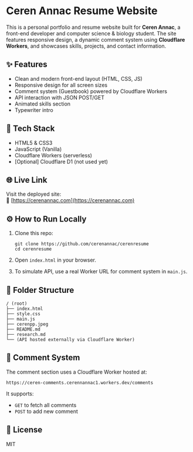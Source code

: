 # Ceren Annac Resume Website

This is a personal portfolio and resume website built for **Ceren Annac**, a front-end developer and computer science & biology student. The site features responsive design, a dynamic comment system using **Cloudflare Workers**, and showcases skills, projects, and contact information.

## ✨ Features

- Clean and modern front-end layout (HTML, CSS, JS)
- Responsive design for all screen sizes
- Comment system (Guestbook) powered by Cloudflare Workers
- API interaction with JSON POST/GET
- Animated skills section
- Typewriter intro

## 🧠 Tech Stack

- HTML5 & CSS3
- JavaScript (Vanilla)
- Cloudflare Workers (serverless)
- [Optional] Cloudflare D1 (not used yet)

## 🌐 Live Link

Visit the deployed site:  
🔗 [https://cerenannac.com](https://cerenannac.com)

## ⚙️ How to Run Locally

1. Clone this repo:
   ```
   git clone https://github.com/cerenannac/cerenresume
   cd cerenresume
   ```

2. Open `index.html` in your browser.

3. To simulate API, use a real Worker URL for comment system in `main.js`.

## 📁 Folder Structure

```
/ (root)
├── index.html
├── style.css
├── main.js
├── cerenpp.jpeg
├── README.md
├── research.md
└── (API hosted externally via Cloudflare Worker)
```

## 💬 Comment System

The comment section uses a Cloudflare Worker hosted at:

```
https://ceren-comments.cerennannac1.workers.dev/comments
```

It supports:
- `GET` to fetch all comments
- `POST` to add new comment

## 📄 License

MIT
